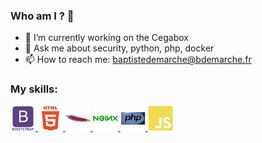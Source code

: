 ### Who am I ? 👋

<!--
**batmine3/batmine3** is a ✨ _special_ ✨ repository because its `README.md` (this file) appears on your GitHub profile.

Here are some ideas to get you started:

- 🔭 I’m currently working on ...
- 🌱 I’m currently learning ...
- 👯 I’m looking to collaborate on ...
- 🤔 I’m looking for help with ...
- 💬 Ask me about ...
- 📫 How to reach me: ...
- 😄 Pronouns: ...
- ⚡ Fun fact: ...
<a href="#" target="_blank">
  <img src="#" alt="#" width="40" height="40"/>
</a>
-->
- 🔭 I’m currently working on the Cegabox 
- 💬 Ask me about security, python, php, docker
- 📫 How to reach me: baptistedemarche@bdemarche.fr

<h3>My skills:</h3>

<p align="left">
  <a href="https://getbootstrap.com" target="_blank">
    <img src="https://raw.githubusercontent.com/devicons/devicon/master/icons/bootstrap/bootstrap-plain-wordmark.svg" alt="bootstrap" width="40" height="40"/>
  </a>
  <a href="#" target="_blank">
    <img src="https://raw.githubusercontent.com/devicons/devicon/master/icons/html5/html5-plain-wordmark.svg" alt="html5" width="40" height="40"/>
  </a>
  <a href="#" target="_blank">
    <img src="https://raw.githubusercontent.com/devicons/devicon/master/icons/apache/apache-original.svg" alt="apache" width="40" height="40"/>
  </a>
  <a href="#" target="_blank">
    <img src="https://raw.githubusercontent.com/devicons/devicon/master/icons/nginx/nginx-original.svg" alt="nginx" width="40" height="40"/>
  </a>
  <a href="#" target="_blank">
    <img src="https://raw.githubusercontent.com/devicons/devicon/master/icons/php/php-original.svg" alt="php" width="40" height="40"/>
  </a>
  <a href="#" target="_blank">
    <img src="https://raw.githubusercontent.com/devicons/devicon/master/icons/javascript/javascript-plain.svg" alt="php" width="40" height="40"/>
  </a>
</p>
